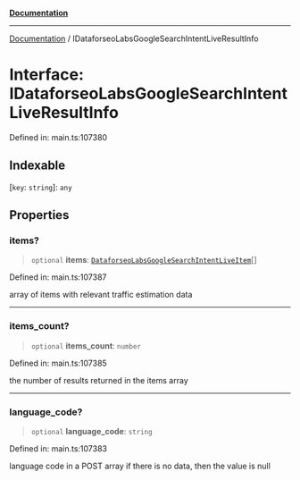 [**Documentation**](../README.md)

***

[Documentation](../README.md) / IDataforseoLabsGoogleSearchIntentLiveResultInfo

# Interface: IDataforseoLabsGoogleSearchIntentLiveResultInfo

Defined in: main.ts:107380

## Indexable

\[`key`: `string`\]: `any`

## Properties

### items?

> `optional` **items**: [`DataforseoLabsGoogleSearchIntentLiveItem`](../classes/DataforseoLabsGoogleSearchIntentLiveItem.md)[]

Defined in: main.ts:107387

array of items with relevant traffic estimation data

***

### items\_count?

> `optional` **items\_count**: `number`

Defined in: main.ts:107385

the number of results returned in the items array

***

### language\_code?

> `optional` **language\_code**: `string`

Defined in: main.ts:107383

language code in a POST array
if there is no data, then the value is null
